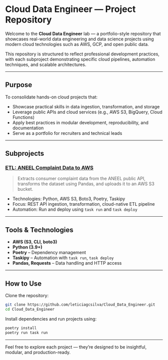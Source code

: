 # Cloud Data Engineer — Project Repository

Welcome to the **Cloud Data Engineer** lab — a portfolio-style repository that showcases real-world data engineering and data science projects using modern cloud technologies such as AWS, GCP, and open public data.

This repository is structured to reflect professional development practices, with each subproject demonstrating specific cloud pipelines, automation techniques, and scalable architectures.

---

## Purpose

To consolidate hands-on cloud projects that:
- Showcase practical skills in data ingestion, transformation, and storage
- Leverage public APIs and cloud services (e.g., AWS S3, BigQuery, Cloud Functions)
- Apply best practices in modular development, reproducibility, and documentation
- Serve as a portfolio for recruiters and technical leads

---

## Subprojects

### [ETL: ANEEL Complaint Data to AWS](./etl_ANEEL_AWS/)
> Extracts consumer complaint data from the ANEEL public API, transforms the dataset using Pandas, and uploads it to an AWS S3 bucket.

- Technologies: Python, AWS S3, Boto3, Poetry, Taskipy
- Focus: REST API ingestion, transformation, cloud-native ETL pipeline
- Automation: Run and deploy using `task run` and `task deploy`

---

## Tools & Technologies

- **AWS (S3, CLI, boto3)**
- **Python (3.9+)**
- **Poetry** – Dependency management
- **Taskipy** – Automation with `task run`, `task deploy`
- **Pandas, Requests** – Data handling and HTTP access

---

## How to Use

Clone the repository:

```bash
git clone https://github.com/leticiagcsilva/Cloud_Data_Engineer.git
cd Cloud_Data_Engineer
```

Install dependencies and run projects using:

```bash
poetry install
poetry run task run
```

---

Feel free to explore each project — they’re designed to be insightful, modular, and production-ready.
